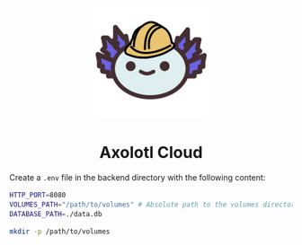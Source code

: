 <p align="center">
  <img src="./.github/images/axolotl-cloud.png" alt="Logo" width="200"/>
</p>

<h1 align="center">Axolotl Cloud</h1>



Create a `.env` file in the backend directory with the following content:

```sh
HTTP_PORT=8080
VOLUMES_PATH="/path/to/volumes" # Absolute path to the volumes directory
DATABASE_PATH=./data.db
```

```sh
mkdir -p /path/to/volumes
```

